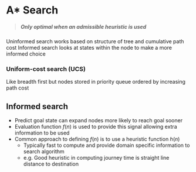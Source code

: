 # A* Search
> ##### Only optimal when an admissible heuristic is used

Uninformed search works based on structure of tree and cumulative path cost
Informed search looks at states within the node to make a more informed choice

### Uniform-cost search (UCS)
Like breadth first but nodes stored in priority queue ordered by increasing path cost

## Informed search
- Predict goal state can expand nodes more likely to reach goal sooner
- Evaluation function $f(n)$ is used to provide this signal allowing extra information to be used
- Common approach to defining $f(n)$ is to use a heuristic function $h(n)$
	- Typically fast to compute and provide domain specific information to search algorithm
	- e.g. Good heuristic in computing journey time is straight line distance to destination

